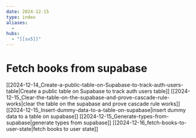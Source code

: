 ```yaml
---
date: 2024-12-15
type: index
aliases:
  -
hubs:
  - "[[sv5]]"
---
```


# Fetch books from supabase

[[2024-12-14_Create-a-public-table-on-Supabase-to-track-auth-users-table|Create a public table on Supabase to track auth users table]]
[[2024-12-15_Clear-the-table-on-the-supabase-and-prove-cascade-rule-works|clear the table on the supabase and prove cascade rule works]]
[[2024-12-15_Insert-dummy-data-to-a-table-on-supabase|insert dummy data to a table on supabase]]
[[2024-12-15_Generate-types-from-supabase|generate types from supabase]]
[[2024-12-16_fetch-books-to-user-state|fetch books to user state]]
